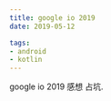 ```yaml
---
title: google io 2019
date: 2019-05-12

tags:
- android
- kotlin
---
```


google io 2019 感想 占坑.

<!-- more -->
